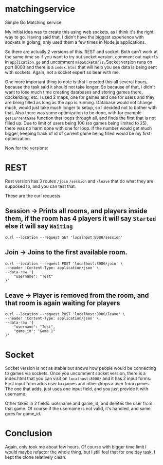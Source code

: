 # matchingservice

Simple Go Matching service. 

My initial idea was to create this using web sockets, as I think it's the right way to go. Having said that, I didn't have the biggest experience with sockets in golang,
only used them a few times in Node.js applications.

So there are actually 2 versions of this. REST and socket. Both can't work at the same time so if you want to try out socket version, comment out `mapUrls` in `application.go` and uncomment `mapSocketUrls`. Socket version runs on port 8000 and there is a `index.html` that will help you see data is being sent with sockets.
Again, not a socket expert so bear with me.

One more important thing to note is that I created this all several hours, because the task said it should not take longer. So because of that, I didn't want to lose much time creating databases and storing games there, dockerizing, etc. I used 2 maps, one for games and one for users and they are being filled as long as the app is running. Database would not change much, would just take much longer to setup, so I decided not to bother with that. Also there was some optimization to be done, with for example `getCurrentGame` function that loops through all, and finds the first that is not filled up. Due to limit of users being 100 (so games being limited to 25), there was no harm done with one for loop. If the number would get much bigger, keeping track of id of current game being filled would be my first optimization. 

Now for the versions:

# REST 

Rest version has 3 routes `/join` `/session` and `/leave` that do what they are supposed to, and you can test that.

These are the curl requests

## Session -> Prints all rooms, and players inside them, if the room has 4 players it will say `Started` else it will say `Waiting`

```
curl --location --request GET 'localhost:8080/session'
```

## Join -> Joins to the first available room.

```
curl --location --request POST 'localhost:8080/join' \
--header 'Content-Type: application/json' \
--data-raw '{
    "username": "Test"
}'
```

## Leave -> Player is removed from the room, and that room is again waiting for players

```
curl --location --request POST 'localhost:8080/leave' \
--header 'Content-Type: application/json' \
--data-raw '{
    "username": "Test",
    "game_id": "Game 1"
}'
```

# Socket 

Socket version is not as stable but shows how people would be connecting to games via sockets. Once you uncomment socket version, there is a index.html that you can visit on `localhost:8000/` and it has 2 input forms. First input form adds user to games and other drops a user from games. The one that adds, just uses one input field, and you just provide it with username.

Other takes in 2 fields: username and game_id, and deletes the user from that game. Of course if the username is not valid, it's handled, and same goes for game_id.


# Conclusion

Again, only took me about few hours. Of course with bigger time limit I would maybe refactor the whole thing, but I still feel that for one day task, I kept the clone relatively clean. 
